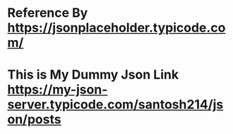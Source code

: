 # Reference By https://jsonplaceholder.typicode.com/


# This is My Dummy Json Link https://my-json-server.typicode.com/santosh214/json/posts
